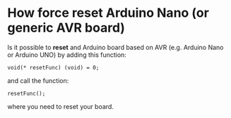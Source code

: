 # How force reset Arduino Nano (or generic AVR board)

Is it possible to **reset** and Arduino board based on AVR (e.g. Arduino Nano or Arduino UNO) by adding this function:

```arduino
void(* resetFunc) (void) = 0;
```

and call the function:

```arduino
resetFunc();
```

where you need to reset your board.



